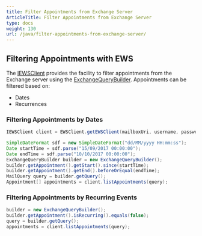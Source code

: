 ```yaml
---
title: Filter Appointments from Exchange Server
ArticleTitle: Filter Appointments from Exchange Server
type: docs
weight: 130
url: /java/filter-appointments-from-exchange-server/
---
```



## **Filtering Appointments with EWS**
The [IEWSClient](https://apireference.aspose.com/email/java/com.aspose.email/IEWSClient) provides the facility to filter appointments from the Exchange server using the [ExchangeQueryBuilder](https://apireference.aspose.com/email/java/com.aspose.email/ExchangeQueryBuilder). Appointments can be filtered based on:

- Dates
- Recurrences
### **Filtering Appointments by Dates**


~~~Java
IEWSClient client = EWSClient.getEWSClient(mailboxUri, username, password, domain);

SimpleDateFormat sdf = new SimpleDateFormat("dd/MM/yyyy HH:mm:ss");
Date startTime = sdf.parse("15/09/2017 00:00:00");
Date endTime = sdf.parse("10/10/2017 00:00:00");
ExchangeQueryBuilder builder = new ExchangeQueryBuilder();
builder.getAppointment().getStart().since(startTime);
builder.getAppointment().getEnd().beforeOrEqual(endTime);
MailQuery query = builder.getQuery();
Appointment[] appointments = client.listAppointments(query);
~~~
### **Filtering Appointments by Recurring Events**


~~~Java
builder = new ExchangeQueryBuilder();
builder.getAppointment().isRecurring().equals(false);
query = builder.getQuery();
appointments = client.listAppointments(query);
~~~
